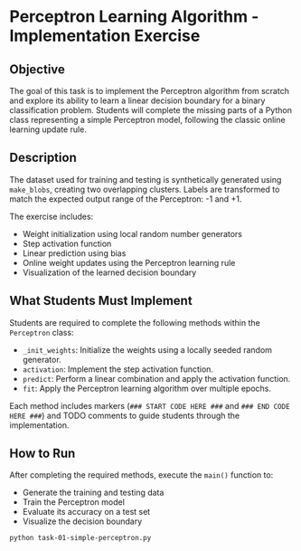 # Perceptron Learning Algorithm - Implementation Exercise

## Objective

The goal of this task is to implement the Perceptron algorithm from scratch and explore its ability to learn a linear decision boundary for a binary classification problem. Students will complete the missing parts of a Python class representing a simple Perceptron model, following the classic online learning update rule.

## Description

The dataset used for training and testing is synthetically generated using `make_blobs`, creating two overlapping clusters. Labels are transformed to match the expected output range of the Perceptron: -1 and +1.

The exercise includes:

- Weight initialization using local random number generators
- Step activation function
- Linear prediction using bias
- Online weight updates using the Perceptron learning rule
- Visualization of the learned decision boundary

## What Students Must Implement

Students are required to complete the following methods within the `Perceptron` class:

- `_init_weights`: Initialize the weights using a locally seeded random generator.
- `activation`: Implement the step activation function.
- `predict`: Perform a linear combination and apply the activation function.
- `fit`: Apply the Perceptron learning algorithm over multiple epochs.

Each method includes markers (`### START CODE HERE ###` and `### END CODE HERE ###`) and TODO comments to guide students through the implementation.

## How to Run

After completing the required methods, execute the `main()` function to:

- Generate the training and testing data
- Train the Perceptron model
- Evaluate its accuracy on a test set
- Visualize the decision boundary

```bash
python task-01-simple-perceptron.py
